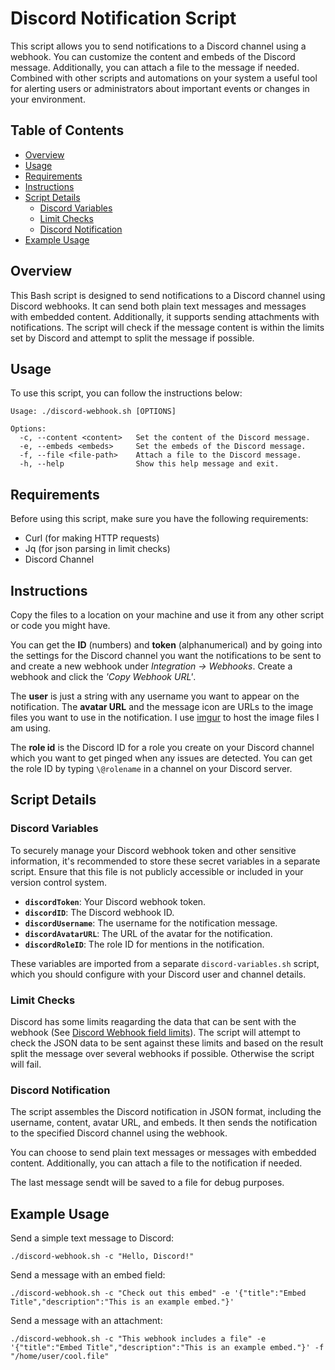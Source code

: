 # Discord Notification Script

This script allows you to send notifications to a Discord channel using a webhook. You can customize the content and embeds of the Discord message. Additionally, you can attach a file to the message if needed. Combined with other scripts and automations on your system a useful tool for alerting users or administrators about important events or changes in your environment.

## Table of Contents

- [Overview](#overview)
- [Usage](#usage)
- [Requirements](#requirements)
- [Instructions](#instructions)
- [Script Details](#script-details)
  - [Discord Variables](#discord-variables)
  - [Limit Checks](#limit-checks)
  - [Discord Notification](#discord-notification)
- [Example Usage](#example-usage)

## Overview

This Bash script is designed to send notifications to a Discord channel using Discord webhooks. It can send both plain text messages and messages with embedded content. Additionally, it supports sending attachments with notifications. The script will check if the message content is within the limits set by Discord and attempt to split the message if possible.

## Usage

To use this script, you can follow the instructions below:

```shell
Usage: ./discord-webhook.sh [OPTIONS]

Options:
  -c, --content <content>   Set the content of the Discord message.
  -e, --embeds <embeds>     Set the embeds of the Discord message.
  -f, --file <file-path>    Attach a file to the Discord message.
  -h, --help                Show this help message and exit.
```

## Requirements

Before using this script, make sure you have the following requirements:

- Curl (for making HTTP requests)
- Jq (for json parsing in limit checks)
- Discord Channel

## Instructions

Copy the files to a location on your machine and use it from any other script or code you might have.

You can get the **ID** (numbers) and **token** (alphanumerical) and by going into the settings for the Discord channel you want the notifications to be sent to and create a new webhook under *Integration -> Webhooks*. Create a webhook and click the *'Copy Webhook URL'*.

The **user** is just a string with any username you want to appear on the notification. The **avatar URL** and the message icon are URLs to the image files you want to use in the notification. I use [imgur](https://imgur.com) to host the image files I am using.

The **role id** is the Discord ID for a role you create on your Discord channel which you want to get pinged when any issues are detected. You can get the role ID by typing `\@rolename` in a channel on your Discord server.

## Script Details

### Discord Variables

To securely manage your Discord webhook token and other sensitive information, it's recommended to store these secret variables in a separate script. Ensure that this file is not publicly accessible or included in your version control system.

- **`discordToken`**: Your Discord webhook token.
- **`discordID`**: The Discord webhook ID.
- **`discordUsername`**: The username for the notification message.
- **`discordAvatarURL`**: The URL of the avatar for the notification.
- **`discordRoleID`**: The role ID for mentions in the notification.

These variables are imported from a separate `discord-variables.sh` script, which you should configure with your Discord user and channel details.

### Limit Checks

Discord has some limits reagarding the data that can be sent with the webhook (See [Discord Webhook field limits](https://birdie0.github.io/discord-webhooks-guide/other/field_limits.html)). The script will attempt to check the JSON data to be sent against these limits and based on the result split the message over several webhooks if possible. Otherwise the script will fail.

### Discord Notification

The script assembles the Discord notification in JSON format, including the username, content, avatar URL, and embeds. It then sends the notification to the specified Discord channel using the webhook.

You can choose to send plain text messages or messages with embedded content. Additionally, you can attach a file to the notification if needed.

The last message sendt will be saved to a file for debug purposes.

## Example Usage

Send a simple text message to Discord:

```shell
./discord-webhook.sh -c "Hello, Discord!"
```

Send a message with an embed field:

```shell
./discord-webhook.sh -c "Check out this embed" -e '{"title":"Embed Title","description":"This is an example embed."}'
```

Send a message with an attachment:

```shell
./discord-webhook.sh -c "This webhook includes a file" -e '{"title":"Embed Title","description":"This is an example embed."}' -f "/home/user/cool.file"
```